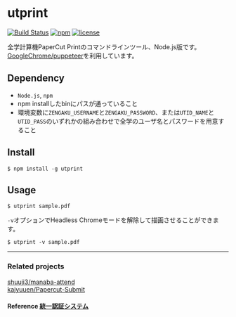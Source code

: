 # utprint
[![Build Status](https://travis-ci.org/qiugits/utprint.svg?branch=master)](https://travis-ci.org/qiugits/utprint)
[![npm](https://img.shields.io/npm/v/utprint.svg)](https://www.npmjs.com/package/utprint)
[![license](https://img.shields.io/github/license/mashape/apistatus.svg)](./LICENSE)

全学計算機PaperCut Printのコマンドラインツール、Node.js版です。\
[GoogleChrome/puppeteer][puppeteer]を利用しています。

## Dependency
- `Node.js`, `npm`
- npm installしたbinにパスが通っていること
- 環境変数に`ZENGAKU_USERNAME`と`ZENGAKU_PASSWORD`、または`UTID_NAME`と`UTID_PASS`のいずれかの組み合わせで全学のユーザ名とパスワードを用意すること

## Install

```terminal
$ npm install -g utprint
```

## Usage

```terminal
$ utprint sample.pdf
```


`-v`オプションでHeadless Chromeモードを解除して描画させることができます。

```terminal
$ utprint -v sample.pdf
```


---


### Related projects
[shuuji3/manaba-attend](https://github.com/shuuji3/manaba-attend)\
[kajyuuen/Papercut-Submit](https://github.com/kajyuuen/Papercut-Submit)

#### Reference [統一認証システム](https://account.tsukuba.ac.jp/list.html)


[puppeteer]: https://github.com/GoogleChrome/puppeteer
